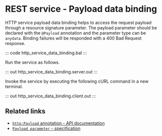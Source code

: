 # REST service - Payload data binding

HTTP service payload data binding helps to access the request payload through a resource signature parameter. The payload parameter should be declared with the `@Payload` annotation and the  parameter type can be `anydata`. Binding failures will be responded with a 400 Bad Request response.

::: code http_service_data_binding.bal :::

Run the service as follows.

::: out http_service_data_binding.server.out :::

Invoke the service by executing the following cURL command in a new terminal.

::: out http_service_data_binding.client.out :::

## Related links
- [`http:Payload` annotation - API documentation](https://lib.ballerina.io/ballerina/http/latest/annotations#Payload)
- [`Payload parameter` - specification](https://ballerina.io/spec/http/#2344-payload-parameter)
